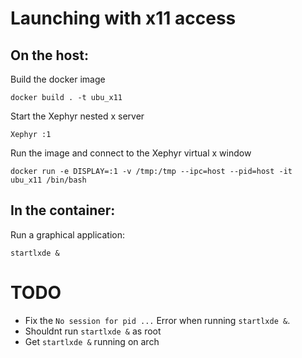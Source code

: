 # Launching with x11 access

## On the host:
Build the docker image
```
docker build . -t ubu_x11
```

Start the Xephyr nested x server
```
Xephyr :1
```

Run the image and connect to the Xephyr virtual x window
```
docker run -e DISPLAY=:1 -v /tmp:/tmp --ipc=host --pid=host -it ubu_x11 /bin/bash
```

## In the container:
Run a graphical application:
```
startlxde &
```

# TODO
* Fix the ``No session for pid ...`` Error when running ``startlxde &``.
* Shouldnt run ``startlxde &`` as root
* Get ``startlxde &`` running on arch
